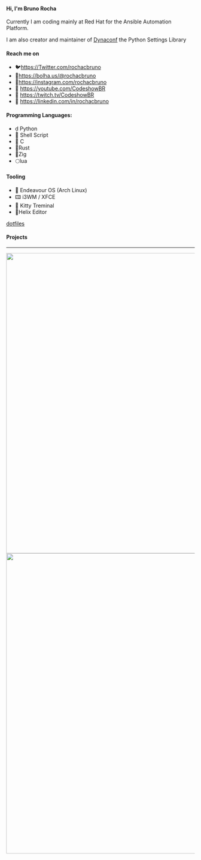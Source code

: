 #### Hi, I'm **Bruno Rocha**

Currently I am coding mainly at Red Hat for the Ansible Automation Platform.

I am also creator and maintainer of [Dynaconf](https://dynaconf.com) the Python Settings Library

#### Reach me on

- 🐦https://Twitter.com/rochacbruno
- 🐘https://bolha.us/@rochacbruno
- https://instagram.com/rochacbruno
-  https://youtube.com/CodeshowBR
-  https://twitch.tv/CodeshowBR
- 👷 https://linkedin.com/in/rochacbruno

#### Programming Languages:

-  Python
-  Shell Script
-  C
- 🦀Rust
- 🦎Zig
- 🌕lua

#### Tooling 

-  Endeavour OS (Arch Linux)
- 🖽 i3WM / XFCE
- 󰄛 Kitty Treminal
- 🧬Helix Editor

[dotfiles](https://github.com/rochacbruno/dotfiles)

#### Projects


---

<img src="https://cr-ss-service.azurewebsites.net/api/ScreenShot?widget=summary&username=rochacbruno&show-avatar=false" width="800" />

<img src="https://cr-skills-chart-widget.azurewebsites.net/api/api?username=rochacbruno&skills=python,rust,shell,lua,html,javascript" width="800" />

